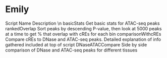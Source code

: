 # Emily

Script Name		Description \n
basicStats		Get basic stats for ATAC-seq peaks
rankedOverlap		Sort peaks by descending P-value, then look at 5000 peaks at a time to get % that overlap with cREs for each bin
comparisonWithcREs	Compare cREs to DNase and ATAC-seq peaks. Detailed explanation of info gathered included at top of script
DNaseATACCompare	Side by side comparison of DNase and ATAC-seq peaks for different tissues
